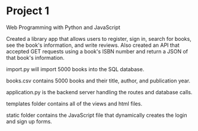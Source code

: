 # Project 1

Web Programming with Python and JavaScript

Created a library app that allows users to register, sign in, search for books, see the book's information, and write reviews.
Also created an API that accepted GET requests using a book's ISBN number and return a JSON of that book's information.

import.py will import 5000 books into the SQL database.

books.csv contains 5000 books and their title, author, and publication year.

application.py is the backend server handling the routes and database calls.

templates folder contains all of the views and html files.

static folder contains the JavaScript file that dynamically creates the login and sign up forms.